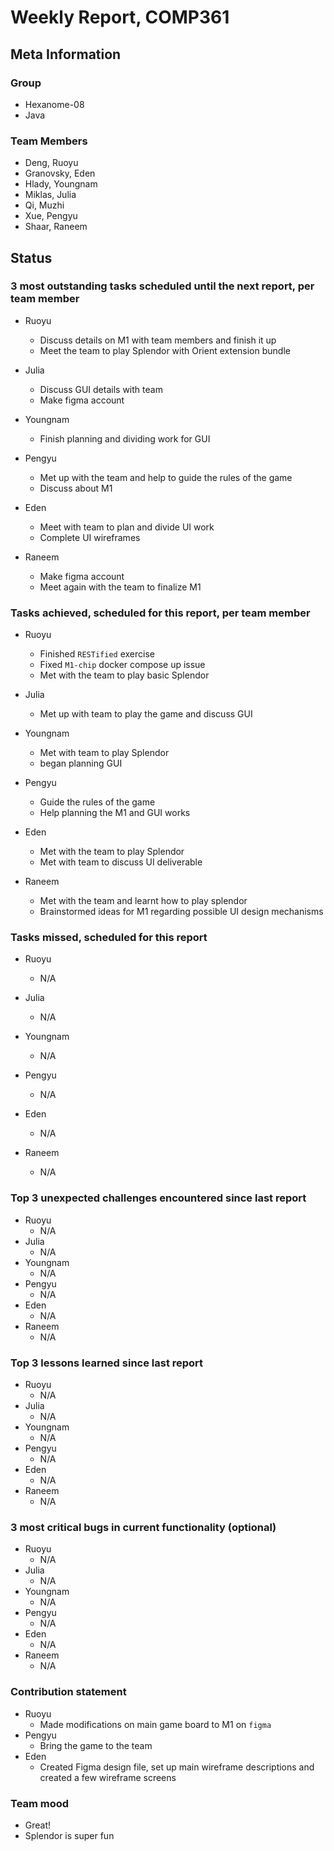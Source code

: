 # Weekly Report, COMP361

## Meta Information

### Group

 * Hexanome-08
 * Java

### Team Members

 * Deng, Ruoyu
 * Granovsky, Eden
 * Hlady, Youngnam
 * Miklas, Julia
 * Qi, Muzhi
 * Xue, Pengyu
 * Shaar, Raneem

## Status

### 3 most outstanding tasks scheduled until the next report, per team member

 * Ruoyu
    * Discuss details on M1 with team members and finish it up
    * Meet the team to play Splendor with Orient extension bundle

 * Julia
    * Discuss GUI details with team
    * Make figma account

* Youngnam
    * Finish planning and dividing work for GUI 
    
* Pengyu
    * Met up with the team and help to guide the rules of the game
    * Discuss about M1 

* Eden
   * Meet with team to plan and divide UI work
   * Complete UI wireframes

* Raneem
   * Make figma account
   * Meet again with the team to finalize M1
 
### Tasks achieved, scheduled for this report, per team member

 * Ruoyu
    * Finished `RESTified` exercise
    * Fixed `M1-chip` docker compose up issue
    * Met with the team to play basic Splendor
  * Julia
    * Met up with team to play the game and discuss GUI
  * Youngnam
    * Met with team to play Splendor
    * began planning GUI
* Pengyu
    * Guide the rules of the game
    * Help planning the M1 and GUI works

* Eden
   * Met with the team to play Splendor
   * Met with team to discuss UI deliverable

* Raneem
   * Met with the team and learnt how to play splendor
   * Brainstormed ideas for M1 regarding possible UI design mechanisms

### Tasks missed, scheduled for this report

 * Ruoyu
    * N/A
 * Julia
    * N/A
 * Youngnam
    * N/A
* Pengyu
    * N/A
* Eden
   * N/A

* Raneem
   * N/A

### Top 3 unexpected challenges encountered since last report

 * Ruoyu
    * N/A
 * Julia
    * N/A
 * Youngnam
    * N/A
 * Pengyu
    * N/A
 * Eden
   * N/A
* Raneem
   * N/A

### Top 3 lessons learned since last report

 * Ruoyu
    * N/A
 * Julia
    * N/A
 * Youngnam
    * N/A
 * Pengyu
    * N/A
 * Eden
   * N/A
* Raneem
   * N/A
  
### 3 most critical bugs in current functionality (optional)

 * Ruoyu
    * N/A
 * Julia
    * N/A
 * Youngnam
    * N/A
 * Pengyu
    * N/A
 * Eden
   * N/A
* Raneem
   * N/A

### Contribution statement

 * Ruoyu
    * Made modifications on main game board to M1 on `figma`
* Pengyu
    * Bring the game to the team
 * Eden
   * Created Figma design file, set up main wireframe descriptions and created a few wireframe screens

### Team mood

 * Great!
 * Splendor is super fun

